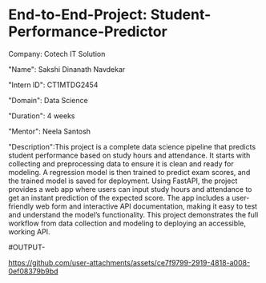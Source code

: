 # End-to-End-Project: Student-Performance-Predictor

Company: Cotech IT Solution

"Name": Sakshi Dinanath Navdekar

"Intern ID": CT1MTDG2454

"Domain": Data Science

"Duration": 4 weeks

"Mentor": Neela Santosh

"Description":This project is a complete data science pipeline that predicts student performance based on study hours and attendance. It starts with collecting and preprocessing data to ensure it is clean and ready for modeling. A regression model is then trained to predict exam scores, and the trained model is saved for deployment. Using FastAPI, the project provides a web app where users can input study hours and attendance to get an instant prediction of the expected score. The app includes a user-friendly web form and interactive API documentation, making it easy to test and understand the model’s functionality. This project demonstrates the full workflow from data collection and modeling to deploying an accessible, working API.

#OUTPUT-

https://github.com/user-attachments/assets/ce7f9799-2919-4818-a008-0ef08379b9bd
